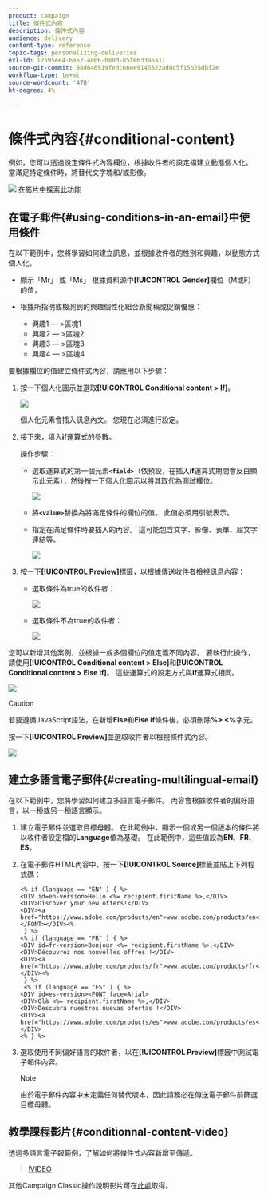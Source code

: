 ```yaml
---
product: campaign
title: 條件式內容
description: 條件式內容
audience: delivery
content-type: reference
topic-tags: personalizing-deliveries
exl-id: 12595ee4-6a52-4e06-b80d-85fe633a5a11
source-git-commit: 98d646919fedc66ee9145522ad0c5f15b25dbf2e
workflow-type: tm+mt
source-wordcount: '478'
ht-degree: 4%

---
```


# 條件式內容{#conditional-content}

例如，您可以透過設定條件式內容欄位，根據收件者的設定檔建立動態個人化。 當滿足特定條件時，將替代文字塊和/或影像。

![](assets/do-not-localize/how-to-video.png) [在影片中探索此功能](#conditionnal-content-video)


## 在電子郵件{#using-conditions-in-an-email}中使用條件

在以下範例中，您將學習如何建立訊息，並根據收件者的性別和興趣，以動態方式個人化。

* 顯示「Mr」 或「Ms」 根據資料源中&#x200B;**[!UICONTROL Gender]**&#x200B;欄位（M或F）的值，
* 根據所指明或檢測到的興趣個性化組合新聞稿或促銷優惠：

   * 興趣1 — >區塊1
   * 興趣2 — >區塊2
   * 興趣3 — >區塊3
   * 興趣4 — >區塊4

要根據欄位的值建立條件式內容，請應用以下步驟：

1. 按一下個人化圖示並選取&#x200B;**[!UICONTROL Conditional content > If]**。

   ![](assets/s_ncs_user_conditional_content02.png)

   個人化元素會插入訊息內文。 您現在必須進行設定。

1. 接下來，填入&#x200B;**if**&#x200B;運算式的參數。

   操作步驟：

   * 選取運算式的第一個元素&#x200B;**`<field>`**（依預設，在插入&#x200B;**if**&#x200B;運算式期間會反白顯示此元素），然後按一下個人化圖示以將其取代為測試欄位。

      ![](assets/s_ncs_user_conditional_content03.png)

   * 將&#x200B;**`<value>`**&#x200B;替換為將滿足條件的欄位的值。 此值必須用引號表示。
   * 指定在滿足條件時要插入的內容。 這可能包含文字、影像、表單、超文字連結等。

      ![](assets/s_ncs_user_conditional_content04.png)

1. 按一下&#x200B;**[!UICONTROL Preview]**&#x200B;標籤，以根據傳送收件者檢視訊息內容：

   * 選取條件為true的收件者：

      ![](assets/s_ncs_user_conditional_content05.png)

   * 選取條件不為true的收件者：

      ![](assets/s_ncs_user_conditional_content06.png)

您可以新增其他案例，並根據一或多個欄位的值定義不同內容。 要執行此操作，請使用&#x200B;**[!UICONTROL Conditional content > Else]**&#x200B;和&#x200B;**[!UICONTROL Conditional content > Else if]**。 這些運算式的設定方式與&#x200B;**if**&#x200B;運算式相同。

![](assets/s_ncs_user_conditional_content07.png)

>[!CAUTION]
>
>若要遵循JavaScript語法，在新增&#x200B;**Else**&#x200B;和&#x200B;**Else if**&#x200B;條件後，必須刪除&#x200B;**%> &lt;%**&#x200B;字元。

按一下&#x200B;**[!UICONTROL Preview]**&#x200B;並選取收件者以檢視條件式內容。

![](assets/s_ncs_user_conditional_content08.png)

## 建立多語言電子郵件{#creating-multilingual-email}

在以下範例中，您將學習如何建立多語言電子郵件。 內容會根據收件者的偏好語言，以一種或另一種語言顯示。

1. 建立電子郵件並選取目標母體。 在此範例中，顯示一個或另一個版本的條件將以收件者設定檔的&#x200B;**Language**&#x200B;值為基礎。 在此範例中，這些值設為&#x200B;**EN**、**FR**、**ES**。
1. 在電子郵件HTML內容中，按一下&#x200B;**[!UICONTROL Source]**&#x200B;標籤並貼上下列程式碼：

   ```
   <% if (language == "EN" ) { %>
   <DIV id=en-version>Hello <%= recipient.firstName %>,</DIV>
   <DIV>Discover your new offers!</DIV>
   <DIV><a href="https://www.adobe.com/products/en">www.adobe.com/products/en</A></FONT></DIV><%
    } %>
   <% if (language == "FR" ) { %>
   <DIV id=fr-version>Bonjour <%= recipient.firstName %>,</DIV>
   <DIV>Découvrez nos nouvelles offres !</DIV>
   <DIV><a href="https://www.adobe.com/products/fr">www.adobe.com/products/fr</A></DIV><%
    } %>
    <% if (language == "ES" ) { %>
   <DIV id=es-version><FONT face=Arial>
   <DIV>Olà <%= recipient.firstName %>,</DIV>
   <DIV>Descubra nuestros nuevas ofertas !</DIV>
   <DIV><a href="https://www.adobe.com/products/es">www.adobe.com/products/es</A></DIV>
   <% } %>
   ```

1. 選取使用不同偏好語言的收件者，以在&#x200B;**[!UICONTROL Preview]**&#x200B;標籤中測試電子郵件內容。

   >[!NOTE]
   >
   >由於電子郵件內容中未定義任何替代版本，因此請務必在傳送電子郵件前篩選目標母體。

## 教學課程影片{#conditionnal-content-video}

透過多語言電子報範例，了解如何將條件式內容新增至傳遞。

>[!VIDEO](https://video.tv.adobe.com/v/24926?quality=12)

其他Campaign Classic操作說明影片可在[此處](https://experienceleague.adobe.com/docs/campaign-classic-learn/tutorials/overview.html?lang=zh-Hant)取得。
